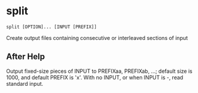 <!-- spell-checker:ignore PREFI -->

# split

```
split [OPTION]... [INPUT [PREFIX]]
```

Create output files containing consecutive or interleaved sections of input

## After Help

Output fixed-size pieces of INPUT to PREFIXaa, PREFIXab, ...; default size is 1000, and default PREFIX is 'x'. With no INPUT, or when INPUT is -, read standard input.
